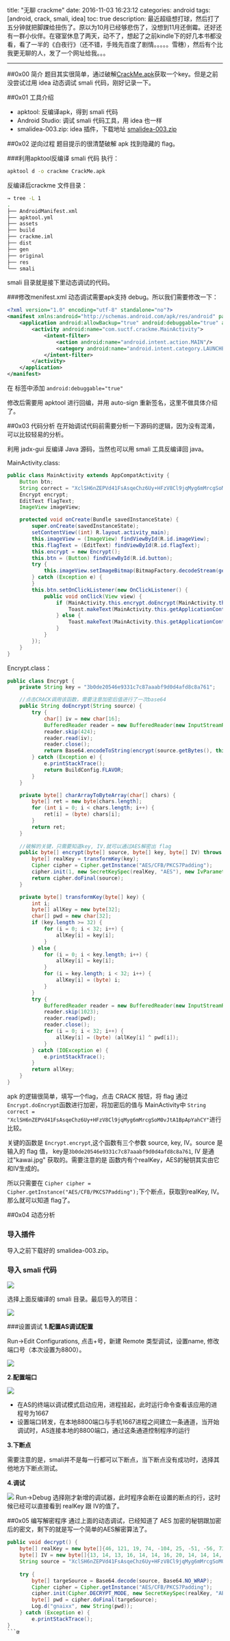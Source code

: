 title: "无聊 crackme"
date: 2016-11-03 16:23:12
categories: android
tags: [android, crack, smali, idea]
toc: true
description: 最近超级想打球，然后打了五分钟就把脚踝给扭伤了。原以为10月已经够悲伤了，没想到11月还倒霉。还好还有一群小伙伴。在寝室休息了两天，动不了，想起了之前kindle下的好几本书都没看，看了一半的《白夜行》（还不错，手贱先百度了剧情。。。。。雪穗），然后有个比我更无聊的人，发了一个网址给我。。。

---

##0x00 简介
题目其实很简单，通过破解[CrackMe.apk](https://github.com/gnaixx/gnaixx.github.io/files/568775/CrackMe.apk.zip)获取一个key。但是之前没尝试过用 idea 动态调试 smali 代码，刚好记录一下。

##0x01 工具介绍

- apktool: 反编译apk，得到 smali 代码
- Android Studio: 调试 smali 代码工具，用 idea 也一样
- smalidea-003.zip: idea 插件，下载地址 [smalidea-003.zip](https://bitbucket.org/JesusFreke/smali/downloads)

##0x02 逆向过程
题目提示的很清楚破解 apk 找到隐藏的 flag。

###利用apktool反编译 smali 代码
执行：

```bash
apktool d -o crackme CrackMe.apk
```
反编译后crackme 文件目录：

```bash
→ tree -L 1
.
├── AndroidManifest.xml
├── apktool.yml
├── assets
├── build
├── crackme.iml
├── dist
├── gen
├── original
├── res
└── smali
```
smali 目录就是接下里动态调试的代码。

###修改menifest.xml
动态调试需要apk支持 debug。所以我们需要修改一下：

```xml
<?xml version="1.0" encoding="utf-8" standalone="no"?>
<manifest xmlns:android="http://schemas.android.com/apk/res/android" package="com.suctf.crackme" platformBuildVersionCode="23" platformBuildVersionName="6.0-2704002">
    <application android:allowBackup="true" android:debuggable="true" android:icon="@mipmap/ic_launcher" android:label="@string/app_name" android:name="com.suctf.crackme.App" android:supportsRtl="true" android:theme="@style/AppTheme">
        <activity android:name="com.suctf.crackme.MainActivity">
            <intent-filter>
                <action android:name="android.intent.action.MAIN"/>
                <category android:name="android.intent.category.LAUNCHER"/>
            </intent-filter>
        </activity>
    </application>
</manifest>

```

在 <application> 标签中添加 `android:debuggable="true"`

修改后需要用 apktool 进行回编，并用 auto-sign 重新签名，这里不做具体介绍了。

##0x03 代码分析
在开始调试代码前需要分析一下源码的逻辑，因为没有混淆，可以比较轻易的分析。

利用 jadx-gui 反编译 Java 源码，当然也可以用 smali 工具反编译回 java。

MainActivity.class:

```java
public class MainActivity extends AppCompatActivity {
    Button btn;
    String correct = "XclSH6nZEPVd41FsAsqeChz6Uy+HFzV8Cl9jqMyg6mMrcgSoM0vJtA1BpApYahCY";
    Encrypt encrypt;
    EditText flagText;
    ImageView imageView;

    protected void onCreate(Bundle savedInstanceState) {
        super.onCreate(savedInstanceState);
        setContentView((int) R.layout.activity_main);
        this.imageView = (ImageView) findViewById(R.id.imageView);
        this.flagText = (EditText) findViewById(R.id.flagText);
        this.encrypt = new Encrypt();
        this.btn = (Button) findViewById(R.id.button);
        try {
            this.imageView.setImageBitmap(BitmapFactory.decodeStream(getAssets().open("kawai.jpg")));
        } catch (Exception e) {
        }
        this.btn.setOnClickListener(new OnClickListener() {
            public void onClick(View view) {
                if (MainActivity.this.encrypt.doEncrypt(MainActivity.this.flagText.getText().toString()).equals(MainActivity.this.correct)) {
                    Toast.makeText(MainActivity.this.getApplicationContext(), "Correct!", 1).show();
                } else {
                    Toast.makeText(MainActivity.this.getApplicationContext(), "Wrong!", 1).show();
                }
            }
        });
    }
}
```

Encrypt.class：

```java
public class Encrypt {
    private String key = "3b0de20546e9331c7c87aaabf9d0d4afd8c8a761";

	//点击CRACK调用该函数，需要注意加密后值进行了一次base64
    public String doEncrypt(String source) {
        try {
            char[] iv = new char[16];
            BufferedReader reader = new BufferedReader(new InputStreamReader(ContextHolder.getContext().getAssets().open("kawai.jpg")));
            reader.skip(424);
            reader.read(iv);
            reader.close();
            return Base64.encodeToString(encrypt(source.getBytes(), this.key.getBytes(), charArrayToByteArray(iv)), 2);
        } catch (Exception e) {
            e.printStackTrace();
            return BuildConfig.FLAVOR;
        }
    }

    private byte[] charArrayToByteArray(char[] chars) {
        byte[] ret = new byte[chars.length];
        for (int i = 0; i < chars.length; i++) {
            ret[i] = (byte) chars[i];
        }
        return ret;
    }
    
	//破解的关键，只需要知道key, IV.就可以通过AES解密出 flag
    public byte[] encrypt(byte[] source, byte[] key, byte[] IV) throws Exception {
        byte[] realKey = transformKey(key);
        Cipher cipher = Cipher.getInstance("AES/CFB/PKCS7Padding");
        cipher.init(1, new SecretKeySpec(realKey, "AES"), new IvParameterSpec(IV));
        return cipher.doFinal(source);
    }

    private byte[] transformKey(byte[] key) {
        int i;
        byte[] allKey = new byte[32];
        char[] pwd = new char[32];
        if (key.length >= 32) {
            for (i = 0; i < 32; i++) {
                allKey[i] = key[i];
            }
        } else {
            for (i = 0; i < key.length; i++) {
                allKey[i] = key[i];
            }
            for (i = key.length; i < 32; i++) {
                allKey[i] = (byte) i;
            }
        }
        try {
            BufferedReader reader = new BufferedReader(new InputStreamReader(ContextHolder.getContext().getAssets().open("kawai.jpg")));
            reader.skip(1023);
            reader.read(pwd);
            reader.close();
            for (i = 0; i < 32; i++) {
                allKey[i] = (byte) (allKey[i] ^ pwd[i]);
            }
        } catch (IOException e) {
            e.printStackTrace();
        }
        return allKey;
    }
}
```

apk 的逻辑很简单，填写一个flag，点击 CRACK 按钮，将 flag 通过 `Encrypt.doEncrypt`函数进行加密，将加密后的值与 MainActivity中 `String correct = "XclSH6nZEPVd41FsAsqeChz6Uy+HFzV8Cl9jqMyg6mMrcgSoM0vJtA1BpApYahCY"`进行比较。

关键的函数是 `Encrypt.encrypt`,这个函数有三个参数 source, key, IV。source 是输入的 flag 值， key是`3b0de20546e9331c7c87aaabf9d0d4afd8c8a761`, IV 是通过"kawai.jpg" 获取的。需要注意的是 函数内有个realKey，AES的秘钥其实由它和IV生成的。

所以只需要在 `Cipher cipher = Cipher.getInstance("AES/CFB/PKCS7Padding");`下个断点，获取到realKey, IV。那么就可以知道 flag了。

##0x04 动态分析
### 导入插件
导入之前下载好的 smalidea-003.zip。

### 导入 smali 代码

![](https://gnaixx.github.io/blog_images/crackme/5.png)

选择上面反编译的 smali 目录。最后导入的项目：

![](https://gnaixx.github.io/blog_images/crackme/6.png)

###设置调试
**1.配置AS调试配置**

Run->Edit Configurations, 点击+号，新建 Remote 类型调试，设置name, 修改端口号（本次设置为8800）。

![](https://gnaixx.github.io/blog_images/crackme/7.png)

**2.配置端口**

![](https://gnaixx.github.io/blog_images/crackme/8.png)

- 在AS的终端以调试模式启动应用，进程挂起，此时运行命令查看该应用的进程号为1667
- 设置端口转发，在本地8800端口与手机1667进程之间建立一条通道，当开始调试时，AS连接本地的8800端口，通过这条通道控制程序的运行

**3.下断点**

需要注意的是，smali并不是每一行都可以下断点，当下断点没有成功时，选择其他地方下断点测试。

**4.调试**

![](https://gnaixx.github.io/blog_images/crackme/9.png)
Run->Debug 选择刚才新增的调试器，此时程序会断在设置的断点的行，这时候已经可以直接看到 realKey 跟 IV的值了。

##0x05 编写解密程序
通过上面的动态调试，已经知道了 AES 加密的秘钥跟加密后的密文，剩下的就是写一个简单的AES解密算法了。

```java
public void decrypt() {
    byte[] realKey = new byte[]{46, 121, 19, 74, -104, 25, -51, -56, 73, -53, -104, -60, 73, -50, -52, -98, -54, -98, 104, -54, -100, 27, -100, 5, -101, 46, -103, -51, 10, -55, 62, -101};
    byte[] IV = new byte[]{13, 14, 13, 16, 14, 14, 16, 20, 14, 14, 14, 20, 20, 14, 14, 14};
    String source = "XclSH6nZEPVd41FsAsqeChz6Uy+HFzV8Cl9jqMyg6mMrcgSoM0vJtA1BpApYahCY";
   
    try {
        byte[] targeSource = Base64.decode(source, Base64.NO_WRAP);
        Cipher cipher = Cipher.getInstance("AES/CFB/PKCS7Padding");
        cipher.init(Cipher.DECRYPT_MODE, new SecretKeySpec(realKey, "AES"), new IvParameterSpec(IV));
        byte[] pwd = cipher.doFinal(targeSource);
        Log.d("gnaixx", new String(pwd));
    } catch (Exception e) {
        e.printStackTrace();
} 
```œ